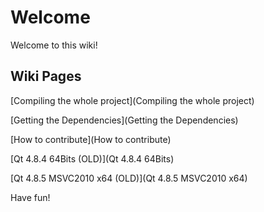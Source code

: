# Welcome

Welcome to this wiki!

## Wiki Pages
[Compiling the whole project](Compiling the whole project)

[Getting the Dependencies](Getting the Dependencies)

[How to contribute](How to contribute)

[Qt 4.8.4 64Bits (OLD)](Qt 4.8.4 64Bits)

[Qt 4.8.5 MSVC2010 x64 (OLD)](Qt 4.8.5 MSVC2010 x64)

Have fun!

